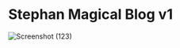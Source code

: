 # Stephan Magical Blog v1
![Screenshot (123)](https://github.com/user-attachments/assets/0fa29767-c76a-4fb7-b181-2c9e3b2b0cac)


